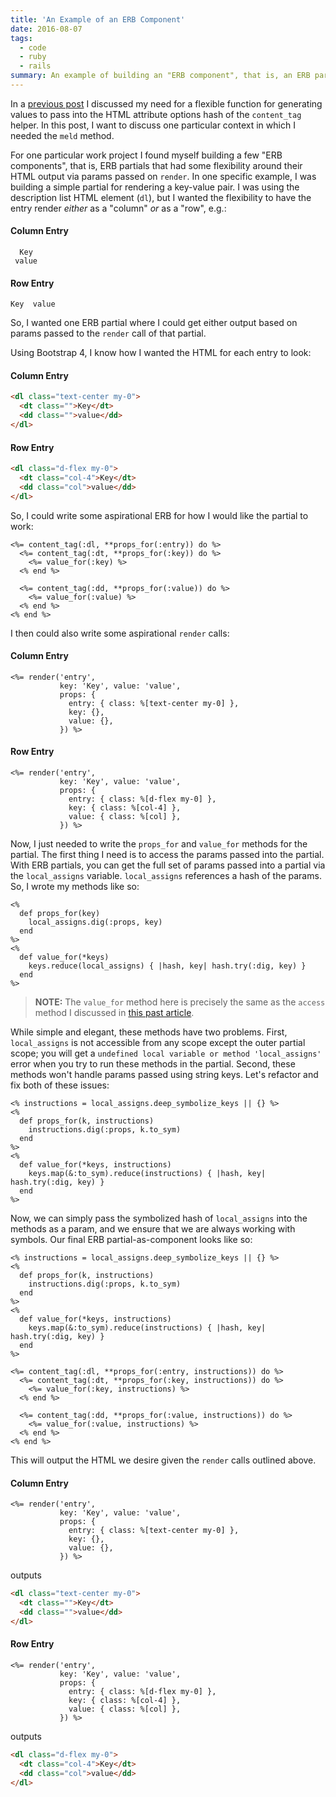 ```yaml
---
title: 'An Example of an ERB Component'
date: 2016-08-07
tags:
  - code
  - ruby
  - rails
summary: An example of building an "ERB component", that is, an ERB partial that has ansome flexibility around their HTML output articulated via an interface in the `render` call.
---
```


In a [previous post](http://fractaledmind.com/articles/a-function-for-generating-html-attribute-values/) I discussed my need for a flexible function for generating values to pass into the HTML attribute options hash of the `content_tag` helper. In this post, I want to discuss one particular context in which I needed the `meld` method.

For one particular work project I found myself building a few "ERB components", that is, ERB partials that had some flexibility around their HTML output via params passed on `render`. In one specific example, I was building a simple partial for rendering a key-value pair. I was using the description list HTML element (`dl`), but I wanted the flexibility to have the entry render _either_ as a "column" _or_ as a "row", e.g.:

#### Column Entry
~~~
  Key
 value
~~~

#### Row Entry
~~~
Key  value
~~~

So, I wanted one ERB partial where I could get either output based on params passed to the `render` call of that partial.

Using Bootstrap 4, I know how I wanted the HTML for each entry to look:

#### Column Entry
~~~html
<dl class="text-center my-0">
  <dt class="">Key</dt>
  <dd class="">value</dd>
</dl>
~~~

#### Row Entry
~~~html
<dl class="d-flex my-0">
  <dt class="col-4">Key</dt>
  <dd class="col">value</dd>
</dl>
~~~

So, I could write some aspirational ERB for how I would like the partial to work:

~~~erb
<%= content_tag(:dl, **props_for(:entry)) do %>
  <%= content_tag(:dt, **props_for(:key)) do %>
    <%= value_for(:key) %>
  <% end %>

  <%= content_tag(:dd, **props_for(:value)) do %>
    <%= value_for(:value) %>
  <% end %>
<% end %>
~~~

I then could also write some aspirational `render` calls:

#### Column Entry
~~~erb
<%= render('entry',
           key: 'Key', value: 'value',
           props: {
             entry: { class: %[text-center my-0] },
             key: {},
             value: {},
           }) %>
~~~

#### Row Entry
~~~erb
<%= render('entry',
           key: 'Key', value: 'value',
           props: {
             entry: { class: %[d-flex my-0] },
             key: { class: %[col-4] },
             value: { class: %[col] },
           }) %>
~~~

Now, I just needed to write the `props_for` and `value_for` methods for the partial. The first thing I need is to access the params passed into the partial. With ERB partials, you can get the full set of params passed into a partial via the `local_assigns` variable. `local_assigns` references a hash of the params. So, I wrote my methods like so:

~~~erb
<%
  def props_for(key)
    local_assigns.dig(:props, key)
  end
%>
<%
  def value_for(*keys)
    keys.reduce(local_assigns) { |hash, key| hash.try(:dig, key) }
  end
%>
~~~

> **NOTE:** The `value_for` method here is precisely the same as the `access` method I discussed in [this past article](http://fractaledmind.com/articles/accessing-values-form-nested-hashes/).

While simple and elegant, these methods have two problems. First, `local_assigns` is not accessible from any scope except the outer partial scope; you will get a `undefined local variable or method 'local_assigns'` error when you try to run these methods in the partial. Second, these methods won't handle params passed using string keys. Let's refactor and fix both of these issues:

~~~erb
<% instructions = local_assigns.deep_symbolize_keys || {} %>
<%
  def props_for(k, instructions)
    instructions.dig(:props, k.to_sym)
  end
%>
<%
  def value_for(*keys, instructions)
    keys.map(&:to_sym).reduce(instructions) { |hash, key| hash.try(:dig, key) }
  end
%>
~~~

Now, we can simply pass the symbolized hash of `local_assigns` into the methods as a param, and we ensure that we are always working with symbols. Our final ERB partial-as-component looks like so:

~~~erb
<% instructions = local_assigns.deep_symbolize_keys || {} %>
<%
  def props_for(k, instructions)
    instructions.dig(:props, k.to_sym)
  end
%>
<%
  def value_for(*keys, instructions)
    keys.map(&:to_sym).reduce(instructions) { |hash, key| hash.try(:dig, key) }
  end
%>

<%= content_tag(:dl, **props_for(:entry, instructions)) do %>
  <%= content_tag(:dt, **props_for(:key, instructions)) do %>
    <%= value_for(:key, instructions) %>
  <% end %>

  <%= content_tag(:dd, **props_for(:value, instructions)) do %>
    <%= value_for(:value, instructions) %>
  <% end %>
<% end %>
~~~

This will output the HTML we desire given the `render` calls outlined above.

#### Column Entry
~~~erb
<%= render('entry',
           key: 'Key', value: 'value',
           props: {
             entry: { class: %[text-center my-0] },
             key: {},
             value: {},
           }) %>
~~~

outputs

~~~html
<dl class="text-center my-0">
  <dt class="">Key</dt>
  <dd class="">value</dd>
</dl>
~~~

#### Row Entry
~~~erb
<%= render('entry',
           key: 'Key', value: 'value',
           props: {
             entry: { class: %[d-flex my-0] },
             key: { class: %[col-4] },
             value: { class: %[col] },
           }) %>
~~~

outputs

~~~html
<dl class="d-flex my-0">
  <dt class="col-4">Key</dt>
  <dd class="col">value</dd>
</dl>
~~~
